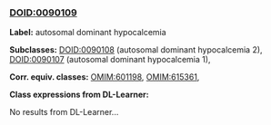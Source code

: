 
### [DOID:0090109](http://purl.obolibrary.org/obo/DOID_0090109)
**Label:** autosomal dominant hypocalcemia

**Subclasses:** [DOID:0090108](http://purl.obolibrary.org/obo/DOID_0090108) (autosomal dominant hypocalcemia 2), [DOID:0090107](http://purl.obolibrary.org/obo/DOID_0090107) (autosomal dominant hypocalcemia 1), 

**Corr. equiv. classes:** [OMIM:601198](http://purl.obolibrary.org/obo/OMIM_601198), [OMIM:615361](http://purl.obolibrary.org/obo/OMIM_615361), 

**Class expressions from DL-Learner:**

No results from DL-Learner...



